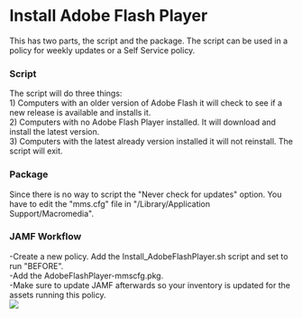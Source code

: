 <h1>Install Adobe Flash Player</h1>

This has two parts, the script and the package.  The script can be used in a policy for weekly updates or a Self Service policy.

<h3>Script</h3>
The script will do three things:<br>
1) Computers with an older version of Adobe Flash it will check to see if a new release is available and installs it.<br>
2) Computers with no Adobe Flash Player installed.  It will download and install the latest version.<br>
3) Computers with the latest already version installed it will not reinstall.  The script will exit.<br>

<h3>Package</h3>
Since there is no way to script the "Never check for updates" option.  You have to edit the "mms.cfg" file in "/Library/Application Support/Macromedia".

<h3>JAMF Workflow</h3>
-Create a new policy.  Add the Install_AdobeFlashPlayer.sh script and set to run "BEFORE".<br>
-Add the AdobeFlashPlayer-mmscfg.pkg.<br>
-Make sure to update JAMF afterwards so your inventory is updated for the assets running this policy.<br>
<img src="https://github.com/stuutz/JAMF-Scripts/blob/master/Install_AdobeFlashPlayer/JAMF_Workflow_AdobeFlashPlayer.png">
